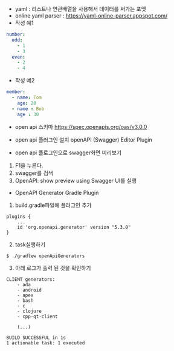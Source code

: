 - yaml : 리스트나 연관배열을 사용해서 데이터를 써가는 포맷
- online yaml parser : https://yaml-online-parser.appspot.com/
- 작성 예1
~~~yml
number:
  odd: 
    - 1
    - 3
  even:
    - 2
    - 4
~~~

- 작성 예2
~~~yml
member:
  - name: Tom
    age: 20
  - name : Bob
    age : 30
~~~

- open api 스키마
https://spec.openapis.org/oas/v3.0.0

- open api 플러그인 설치
openAPI (Swagger) Editor Plugin
- open api 플로그인으로 swagger화면 미리보기
1. F1을 누른다.
2. swagger를 검색
3. OpenAPI: show preview using Swagger UI를 실행

- OpenAPI Generator Gradle Plugin
1. build.gradle파일에 플러그인 추가
~~~
plugins {
	...
	id 'org.openapi.generator' version "5.3.0"
}
~~~
2. task실행하기
~~~
$ ./gradlew openApiGenerators
~~~
3. 아래 로그가 출력 된 것을 확인하기
~~~
CLIENT generators:
    - ada
    - android
    - apex
    - bash
    - c
    - clojure
    - cpp-qt-client

    (...)
    
BUILD SUCCESSFUL in 1s
1 actionable task: 1 executed
~~~